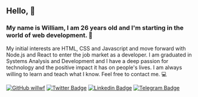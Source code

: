 ## Hello, 👋

### My name is William, I am 26 years old and I'm starting in the world of web development. 🙂

My initial interests are HTML, CSS and Javascript and move forward with Node.js and React to enter the job market as a developer. I am graduated in Systems Analysis and Development and I have a deep passion for technology and the positive impact it has on people's lives. I am always willing to learn and teach what I know. Feel free to contact me. 💻

[![GitHub willwf](https://img.shields.io/github/followers/willwf?label=follow&style=social)](https://github.com/willwf)
[![Twitter Badge](https://img.shields.io/twitter/follow/williamwf?style=social)](https://twitter.com/williamwf)
[![Linkedin Badge](https://img.shields.io/badge/-williamfirmino-blue?style=flat-square&logo=Linkedin&logoColor=white&link=https://www.linkedin.com/in/williamfirmino/)](https://www.linkedin.com/in/williamfirmino/)
[![Telegram Badge](https://img.shields.io/badge/-Telegram-1ca0f1?style=flat-square&labelColor=1ca0f1&logo=telegram&logoColor=white&link=https://t.me/williamf)](https://t.me/williamf)
